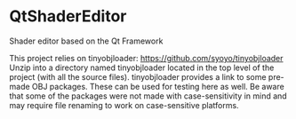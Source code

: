 # QtShaderEditor
Shader editor based on the Qt Framework

This project relies on tinyobjloader: https://github.com/syoyo/tinyobjloader
Unzip into a directory named tinyobjloader located in the top level of the project (with all the source files). tinyobjloader provides a link to some pre-made OBJ packages. These can be used for testing here as well. Be aware that some of the packages were not made with case-sensitivity in mind and may require file renaming to work on case-sensitive platforms.
